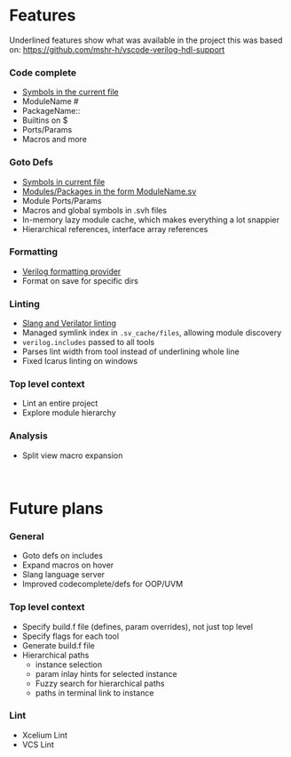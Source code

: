 # Features

Underlined features show what was available in the project this was based on: https://github.com/mshr-h/vscode-verilog-hdl-support

### Code complete
- <u>Symbols in the current file</u>
- ModuleName #
- PackageName::
- Builtins on $
- Ports/Params
- Macros and more

### Goto Defs
- <u>Symbols in current file</u>
- <u>Modules/Packages in the form ModuleName.sv</u>
- Module Ports/Params
- Macros and global symbols in .svh files
- In-memory lazy module cache, which makes everything a lot snappier
- Hierarchical references, interface array references

### Formatting
- <u>Verilog formatting provider</u>
- Format on save for specific dirs

### Linting
- <u>Slang and Verilator linting</u>
- Managed symlink index in `.sv_cache/files`, allowing module discovery
- `verilog.includes` passed to all tools
- Parses lint width from tool instead of underlining whole line
- Fixed Icarus linting on windows

### Top level context
- Lint an entire project
- Explore module hierarchy

### Analysis
- Split view macro expansion

<br>

# Future plans

### General
- Goto defs on includes
- Expand macros on hover
- Slang language server
- Improved codecomplete/defs for OOP/UVM

### Top level context
- Specify build.f file (defines, param overrides), not just top level
- Specify flags for each tool
- Generate build.f file
- Hierarchical paths
  - instance selection
  - param inlay hints for selected instance
  - Fuzzy search for hierarchical paths
  - paths in terminal link to instance

### Lint
- Xcelium Lint
- VCS Lint
